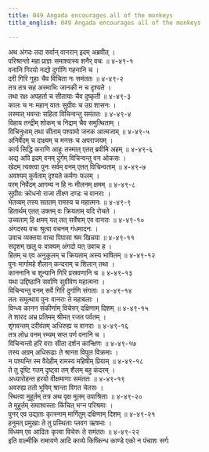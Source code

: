 ```yaml
---
title: 049 Angada encourages all of the monkeys
title_english: 049 Angada encourages all of the monkeys

---
```


<div class="audioEmbed"  caption="श्रीराम-हरिसीताराममूर्ति-घनपाठिभ्यां वचनम्" src="https://archive.org/download/Ramayana-recitation-Sriram-harisItArAmamUrti-Ghanapaati-v2/Kanda_4/Kanda_4_KSK-049-Lodhra_Saptha_Parna_Vanaanveshana.mp3"></div>

अथ अंगदः तदा सर्वान् वानरान् इदम् अब्रवीत् ।  
परिश्रान्तो महा प्राज्ञः समाश्वास्य शनैर् वचः ॥ ४-४९-१  
वनानि गिरयो नद्यो दुर्गाणि गहनानि च ।  
दरी गिरि गुहाः चैव विचिता नः समंततः ॥ ४-४९-२  
तत्र तत्र सह अस्माभिः जानकी न च दृश्यते ।  
तथा रक्षः अपहर्ता च सीतायाः चैव दुष्कृती ॥ ४-४९-३  
कालः च नः महान् यातः सुग्रीवः च उग्र शासनः ।  
तस्मात् भवन्तः सहिता विचिन्वन्तु समंततः ॥ ४-४९-४  
विहाय तन्द्रीम् शोकम् च निद्राम् चैव समुत्थिताम् ।  
विचिनुध्वम् तथा सीताम् पश्यामो जनक आत्मजाम् ॥ ४-४९-५  
अनिर्वेदम् च दाक्ष्यम् च मनसः च अपराजयम् ।  
कार्य सिद्धि कराणि आहुः तस्मात् एतत् ब्रवीमि अहम् ॥ ४-४९-६  
अद्य अपि इदम् वनम् दुर्गम् विचिन्वन्तु वन ओकसः ।  
खेदम् त्यक्त्वा पुनः सर्वम् वनम् एतत् विचिन्वताम् ॥ ४-४९-७  
अवश्यम् कुर्वताम् दृश्यते कर्मणः फलम् ।  
परम् निर्वेदम् आगम्य न हि नः मीलनम् क्षमम् ॥ ४-४९-८  
सुग्रीवः क्रोधनो राजा तीक्ष्ण दण्डः च वानराः ।  
भेतव्यम् तस्य सततम् रामस्य च महात्मनः ॥ ४-४९-९  
हितार्थम् एतत् उक्तम् वः क्रियताम् यदि रोचते ।  
उच्यताम् हि क्षमम् यत् तत् सर्वेषाम् एव वानराः ॥ ४-४९-१०  
अंगदस्य वचः श्रुत्वा वचनम् गंधमादनः ।  
उवाच व्यक्तया वाचा पिपासा श्रम खिन्नया ॥ ४-४९-११  
सदृशम् खलु वः वाक्यम् अंगदो यत् उवाच ह ।  
हितम् च एव अनुकूलम् च क्रियताम् अस्य भाषितम् ॥ ४-४९-१२  
पुनः मार्गामहे शैलान् कन्दराम् च शिलान् तथा ।  
काननानि च शून्यानि गिरि प्रस्रवणानि च ॥ ४-४९-१३  
यथा उद्दिष्ठानि सर्वाणि सुग्रीवेण महात्मना ।  
विचिन्वन्तु वनम् सर्वे गिरि दुर्गाणि संगताः ॥ ४-४९-१४  
ततः समुत्थाय पुनः वानराः ते महाबलाः ।  
विन्ध्य कानन संकीर्णाम् विचेरुर् दक्षिणाम् दिशम् ॥ ४-४९-१५  
ते शारद अभ्र प्रतिमम् श्रीमत् रजत पर्वतम् ।  
शृंगवन्तम् दरीवंतम् अधिरुह्य च वानराः ॥ ४-४९-१६  
तत्र लोध्र वनम् रम्यम् सप्त पर्ण वनानि च ।  
विचिन्वन्तो हरि वराः सीता दर्शन कान्क्षिणः ॥ ४-४९-१७  
तस्य अग्रम् अधिरूढाः ते श्रान्ता विपुल विक्रमाः ।  
न पश्यन्ति स्म वैदेहीम् रामस्य महिषीम् प्रियाम् ॥ ४-४९-१८  
ते तु दृष्टि गतम् दृष्ट्वा तम् शैलम् बहु कंदरम् ।  
अध्यारोहन्त हरयो वीक्षमाणाः समंततः ॥ ४-४९-१९  
अवरुह्य ततो भूमिम् श्रान्ता विगत चेतसः ।  
स्थित्वा मुहूर्तम् तत्र अथ वृक्ष मूलम् उपाश्रिताः ॥ ४-४९-२०  
ते मुहूर्तम् समाश्वस्ताः किंचित् भग्न परिश्रमाः ।  
पुनर् एव उद्यताः कृत्स्नाम् मार्गितुम् दक्षिणाम् दिशम् ॥ ४-४९-२१  
हनुमत् प्रमुखाः ते तु प्रस्थिताः प्लवग ऋषभाः ।  
विंध्यम् एव आदितः कृत्वा विचेरुः ते समंततः ॥ ४-४९-२२  
इति वाल्मीकि रामायणे आदि काव्ये किष्किन्ध काण्डे एको न पंचाशः सर्गः